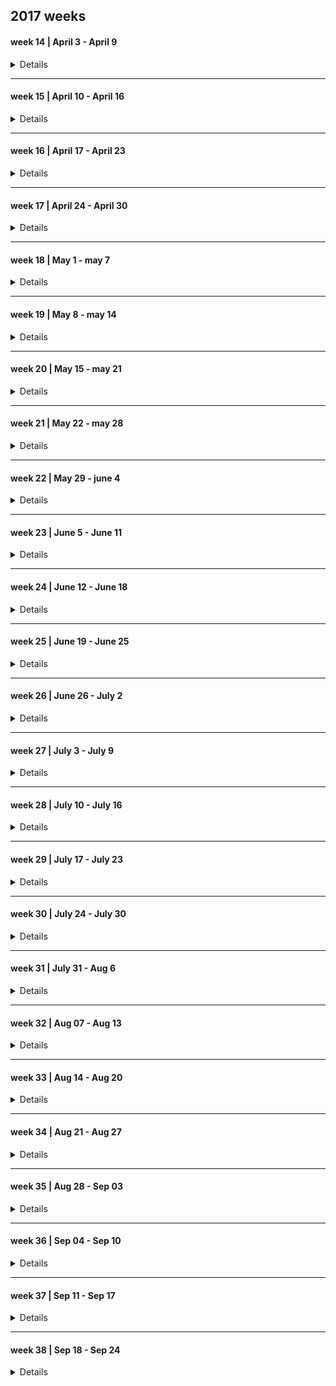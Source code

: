 ## 2017 weeks

#### week 14 | April 3 - April 9

<details>

##### 2017, April 3 --- Monday

|Time | Glucose | Units | Comment|
|-------|------|-------|---------------|
|       |      |       | uneasy sleep  |
| 08:00 | 15.3 | 12 NR |               | 
| 11:00 |      |       |  soup         |
| 13:00 | 23.4 | 14 NR |               |
| 16:24 | 21   | 20 NR |               | 
| 21:00 |      |       | Salade, Rode Biet |
| 22:00 | 18   | 50 TJ |                   |

##### 2017, April 4 --- Tuesday

|Time | Glucose | Units | Comment|
|-------|-------|-------|---------------------|
|       |       |       | good sleep          |
| 08:15 | 9.7   | 10 NR |                     |
| 13:00 | 19.2  | 12 NR |                     |
| 1600  |       |       | bag of crisps/snack |
| 19:47 | 16.2  | 20 NR |                     |
| 22:00 |       | 50 TJ |                     |

##### 2017, April 5 --- Wednesday

|Time | Glucose | Units | Comment|
|-------|------|-------|---------|
| 08:15 | 11.5 | 12 NR |         |
| 13:00 | 18.2 | 14 NR |         |
| 16:00 |      |       | orange big  |
| 18:00 | 22.1 | 20 NR |             |
| 22:00 |      | 50 TJ | snack .. i don't know what |

##### 2017, April 6 --- Thursday

|Time | Glucose | Units | Comment|
|-----|--------|--------|-------------------------------------|
| 08:15 | 15.3 |  12 NR |                                     |
| 10:00 |      |        |  half big orange                    |
| 13:00 | 21   |  14 NR |                                     |
| 15:00 |      |        | granaat appel drink + casave crisps |
| 18:00 | 27.1 |  20 NR |                                     |
| 19:00 |      |        | juice                               |
| 22:00 | 22   |  50 TJ |                                     |

##### 2017, April 7 --- Friday

|Time | Glucose | Units | Comment|
|-----|---------|-------|--------|
| 8:30  | 11.5  | 12 NR |        | 
| 12:00 | 17.5  |  4 NR |        |
| 13:00 | ?     | 12 NR |        |
| 16:00 | 23.7  |  6 NR |               |
| 16:40 | 20 eh |       | early dinner  |
| 22:00 |       | 50 TJ |               | 

##### 2017, April 8 --- Saterday

|Time | Glucose | Units | Comment|
|-----|---------|-------|--------|
| 05:00 |       |       | 's nacht chocolade. (honger) |
| 08:00 | 17.0  | 14 NR |        | 
| 13:00 | 21.0  | 14 NR |        | 
| 15:30 | 21.0  |  6 NR |        |
| 18:00 | 21.0  | 22 NR |        |
| 22:00 |       | 54 TJ |        |

##### 2017, April 9 --- Sunday

|Time | Glucose | Units | Comment|
|-----|---------|-------|--------|
| 08:30 |  12.9 | 14 NR |        |
| 13:00 |  24.0 | 14 NR |        |
| 17:20 |  22.0 | 22 NR |        |
| 22:00 |  20.4 | 50 TJ |        |

</details>




---------------

#### week 15 | April 10 - April 16

<details>

##### 2017, April 10 --- Monday

|Time | Glucose | Units | Comment|
|-----|---------|-------|--------|
| 07:00 |       |       | not feeling ok |
| 08:00 | 12.7  | 14 NR |                |
| 10:00 |       |  6 NR |                |
| 13:00 | 19.7  | 14 NR | feeling OK     |
| 18:00 | 19.3  | 22 NR | feeling OK     |
| 20:00 |       |       | wit bolletje and sap |
| 22:00 |       |  6 NR |                |
| 22:00 |       | 50 TJ |                |


##### 2017, April 11 --- Tuesday

|Time | Glucose | Units | Comment|
|-----|---------|-------|--------|
| 06:00 |         |       | poor sleep  |
| 08:15 | 17.7    | 14 NR |             |
| 12:15 | 22.2    |  6 NR |           |
| 12:45 |         |       | lunch  |
| 13:15 |         | 14 NR |        |
| 15:00 |         |       | sandwhich |
| 17:15 | 27      | 22 NR |        |
| 19:50 | 20.1    |  6 NR |        |
| 22:10 | 16.4    | 50 TJ |        |

##### 2017, April 12 --- Wednesday

|Time | Glucose | Units | Comment|
|-----|---------|-------|--------|
| 08:15 | 9.3  | 14 NR |     |
| 12:20 | 21.7 |  6 NR |     |
| 13:00 |      | 14 NR |     |
| 13:00 |      |       | lunch      |
| 15:45 | 24.2 |  6 NR |            |
| 16:40 |      |       | cup a soup |
| 18:00 | 24   | 22 NR |            |
| 22:00 | 15.1 |  4 NR |            |
| 22:00 |      | 50 TJ |            |

##### 2017, April 13 --- Thursday

|Time | Glucose | Units | Comment|
|-----|---------|-------|--------|
| 08:15 |  14.1 | 16 NR |        |
| 11:45 | 23.9  |  6 NR |        |
| 12:45 | 24.6  | 16 NR |        |
| 14:20 |      |        | orange + 1/5 banana |
| 18:00 | 22.0 |  22 NR |        |
| 19:20 | 22.0 |        |        |
| 22:00 |      |  55 TJ |  per dienstdoende mdl arts |


##### 2017, April 14  --- Friday

|Time | Glucose | Units | Comment|
|-----|---------|-------|--------|
| 06:00 |       |       | poor sleep  |
| 08:15 | 10.0  | 14 NR |             |
| 11:30 | 24.4  |  6 NR |             |
| 18:00 | 22    | 22 NR |             |
| 22:00 | 23    |  6 NR |             |
| 22:00 |       | 55 TJ |             |

##### 2017, April 15 --- Saterday

|Time | Glucose | Units | Comment|
|-----|---------|-------|--------|
| 07:50 | 14.9  | 16 NR |        |
| 12:45 | 19.9  | 18 NR |        |
| 18:00 | 22.2  | 24 NR |        |
| 22:00 |       | 55 TJ |        |

##### 2017, April 16 --- Sunday

|Time | Glucose | Units | Comment|
|-----|---------|-------|--------|
|       |       |          |  slecht geslapen door hoest |
|       |       |          |  taai slijm                 |
| 07:20 |       |          |  hoest drank                |
| 08:20 | 12.6  |  16 NR   |                             |
| 13:00 | 15.1  |  16 NR   |                             |
| 18:35 | 19.2  |  24 NR   |                             |
| 22:00 | 27.3  |  7  NR   | net na sinas appelsap       |
| 22:00 |       |  55 TJ   |                             |

</details>

---------------

#### week 16 | April 17 - April 23

<details>

##### 2017, April 17 --- Monday

|Time | Glucose | Units | Comment|
|-----|---------|-------|--------|
| 03:20 |       |          |  hoest drank   |
| 08:20 | 13.3  |  14 NR   |                |
| 13:20 | 20.2  |  14 NR   |        |
| 17:30 | 25    |   8 NR   | misselijk na opstaan  |
| 18:30 |       |  22 NR   | niet misselijk meer   |
| 22:00 |       |  55 TJ   | voelt redelijk        | 

##### 2017, April 18 --- Tuesday

|Time | Glucose | Units | Comment|
|-----|---------|-------|--------|
| 07:45 | 12.9  | 16 NR |        |
| 12:30 | 23.2  |  4 NR | lunch  |
| 13:30 | 23.2  | 15 NR |        |
| 17:50 | 17    | 24 NR | diner  |
| 22:00 | 19    | 3 NR  |        |
| 22:00 |       | 56 TJ |        |

##### 2017, April 19 --- Wednesday

|Time | Glucose | Units | Comment|
|-------|------|--------|--------|
| 08:00 | 13.3 | 16 NR  |        |
| 12:15 | 19.0 |  4 NR 
| 13:20 |      | 14 NR 
| 18:00 |      | 22 NR  | diner |
| 21:00 |      |        | snack |
| 22:00 |      | 56 TJ  |       |
| 00:30 | 21   |  6 NR  |       |

##### 2017, April 20 --- Thursday

|Time | Glucose | Units | Comment|
|-------|------|--------|--------|
| 07:45 | 11.2  | 16 NR | hungry |
| 12:30 | 19.2  | 18 NR |        |
| 18:00 | 19.4  | 26 NR |        |
| 21:30 | 15.0  | 55 TJ |        |

##### 2017, April 21 --- Friday

|Time | Glucose | Units | Comment|
|-------|------|--------|------------------|
| 03:00 |      |        | hoest drank      |
| 08:15 | 14.9 | 16 NR  |                  |
| 13:00 | 27.  | 18 NR  | net na traplopen |
| 16:00 |      |        | mandarijn        |
| 16:25 | 26   |  8 NR  |                  |
| 19:00 | 19.0 | 26 NR  |                  |
| 22:00 |      | 55 TJ  |                  |

##### 2017, April 22 --- Saterday

|Time | Glucose | Units | Comment|
|-------|------|--------|------------------|
| 07:00 |      |        | good sleep       | 
| 08:00 | 8.5  | 14 NR  |                  |
| 12:45 | 26   | 19 NR  |                  |
| 16:30 | 24   |  8 NR  |                  |
| 18:00 |      | 22 NR  | dinner           |
| 22:00 | 16   |  3 NR  |                  |
| 22:00 |      | 55 TJ  |                  |

##### 2017, April 23 --- Sunday

|Time | Glucose | Units | Comment|
|-------|------|--------|------------------|
| 08:05 | 10.5 | 15 NR  |                  |
| 13:20 | 23   | 20 NR  | niet nuchter     |
| 18:20 | 21   | 26 NR  |                  |
| 22:00 | 20   |  4 NR  |                  |
| 22:00 |      | 55 TJ  |                  |

</details>

---------------

#### week 17 | April 24 - April 30

<details>

##### 2017, April 24 --- Monday

|Time | Glucose | Units | Comment|
|-------|------|--------|------------------|
| 08:00 | 8.5  |  14 NR |            |
| 12:45 | 19.0 |  18 NR |            |  
| 18:00 | 16.4 |  25 NR | diner      |
| 21:00 |      |        | snack      |
| 22:00 | 15.9 |  56 TJ | niet bij gespoten  |

##### 2017, April 25 --- Tuesday

|Time | Glucose | Units | Comment|
|-------|------|--------|------------------|
| 08:30 | 12.3 |  16 NR | wakker sinds 06:30 |
| 12:45 | 17   |  18 NR |                    |
| 17:45 | 16.2 |  26 NR | diner              |
| 19:45 | 16.4 |        |                    |
| 22:00 |      |  58 TJ | niet bij gespoten  |

##### 2017, April 26 --- Wednesday

|Time | Glucose | Units | Comment|
|-------|------|--------|------------------|
| 08:10 | 10.7 |  16 NR |   |
| 13:00 | 16.1 |  18 NR |   |
| 19:10 | 19   |  27 NR | laat diner        |
| 23:00 | --   |  58 TJ | niet bij gespoten |

##### 2017, April 27 --- Thursday

|Time | Glucose | Units | Comment|
|-------|------|--------|------------------|
| 08:20 | 10.9 | 16 NR  | gebroken nachtrust |
| 13:00 | 19.  | 19 NR  |                    |
| 17:15 | 20.  | 14 NR  | na sinasappel      |
| 21:00 |      | 10 NR  | laat diner         |
| 22:00 |      | 58 TJ  | niet bij gespoten  |

##### 2017, April 28 --- Friday

|Time | Glucose | Units | Comment|
|-------|------|--------|-------------------|
| 08:00 | 13.1 | 16 NR  |                   | 
| 13:00 |      | 20 NR  |                   |
| 18:10 | 17.2 | 29 NR  |                   |
| 22:00 | 19.2 | 62 TJ  | niet bij gespoten |
 
##### 2017, April 29 --- Saterday

|Time | Glucose | Units | Comment|
|-------|------|--------|-------------------|
| 08:00 | 10.9 | 18 NR  |                   |
| 13:00 | 19.0 | 20 NR  |                   |
| 18:00 | 20.2 | 29 NR  |                   |
| 22:20 |      | 62 TJ  | niet bij gespoten |

##### 2017, April 30 --- Sunday

|Time | Glucose | Units | Comment|
|-------|------|--------|------------------|
| 08:15 | 13.3 | 20 NR  |  + 2 NR          |
| 12:11 | 17.3 | 20 NR  |                  |
| 19.00 | 29.0 | 29 NR  | net na sap.      |
| 22:20 |      | 62 TJ  |                  |
| 22:20 |      |  4 NR  | wel bijgespoten  |

</details>

---------------

#### week 18 | May 1 - may 7

<details>

##### 2017, May 1 --- Monday

|Time | Glucose | Units | Comment|
|-------|------|--------|------------------|
| 08:15 | 8.8  | 18 NR  |                  |
| 13:30 |      | 20 NR  |                  |
| 18:00 |      | 29 NR  |                  |
| 22:20 | 22   | 62 TJ  | 6 NR bij         | 

##### 2017, May 2 --- Tuesday

|Time | Glucose | Units | Comment|
|-------|------|--------|------------------|
|       |      |        | neuropathic pain |
| 08:15 | 11.3 | 18 NR  |                  |
|       |      |        | rubbed nose, caused nose bleed |
| 12:40 | 21.2 | 20 NR  |                  |
| 18:20 |      | 29 NR  |                  |
| 22:30 | 21   | 62 TJ  | 6 NR bij         |

##### 2017, May 3 --- Wednesday

|Time | Glucose | Units | Comment|
|-------|------|--------|------------------|
| 8:20  | 11.5 | 20 NR  |                  |
| 10:20 |      |        | various eating, but feeling good | 
| 13:00 | 27   | 22 NR  |                  |
| 18:00 |      | 29 NR  |                  |
| 22:30 | 25   | 62 TJ  | 7 NR bij         |

##### 2017, May 4 --- Thursday

|Time | Glucose | Units | Comment|
|-------|------|--------|------------------|
| 08:10 | 10.3 | 18 NR  |                  |
| 12:20 |      | 22 NR  |                  |
| 18:00 | 20.1 | 29 NR  |                  |
| 22:20 | 25.8 | 62 TJ  | 8 NR  bij        |   

##### 2017, May 5 --- Friday

|Time | Glucose | Units | Comment|
|-------|------|--------|------------------|
| 08:10 | 13.3 | 20 NR  |                  |
| 13:10 | 18.3 | 20 NR  |                  |
|       |      |        | koek             |
| 18:10 |      | 31 NR  |                  |
| 22:20 |      | 62 TJ  | 6 NR bij         |

##### 2017, May 6 --- Saterday

|Time | Glucose | Units | Comment|
|-------|------|--------|------------------|
| 08:05 | 13.2 | 20 NR  |                  |
| 13:10 | 20.9 | 20 NR  |          |
| 18:10 |      | 29 NR  |          |
| 22:10 | 24.3 | 62 TJ  | 8 NR bij | 

##### 2017, May 7 --- Sunday

|Time | Glucose | Units | Comment|
|-------|------|--------|------------------|
| 08:00 | 14.3 |  22 NR | slecht geslapen  |
| 13:00 | 18.9 |  20 NR |                  |
| 17:30 | 20.4 |  29 NR |                  |
| 22:20 | 21.4 |  62 TJ | 6 NR bij         | 

</details>

---------------

#### week 19 | May 8 - may 14

<details>

##### 2017, May 8 --- Monday

|Time | Glucose | Units | Comment|
|-------|------|--------|------------------|
| 08:10 | 13.5 |  21 NR |                  |
| 13:40 | 22.1 |  22 NR |                  |
| 18:20 | 28   |  31 NR | net iets gegeten |
| 22:30 | 25.3 |   8 NR | late snack voor meting | 
|       |      |  62 TJ |                        |

##### 2017, May 9 --- Tuesday

|Time | Glucose | Units | Comment|
|-------|------|--------|------------------|
| 08:20 | 16.9 | 22 NR  | all een tijdje wakker |
| 13:00 | 22.2 | 24 NR  |                       |
| 18:00 |      | 29 NR  | niet geslapen sinds 13:00 |
| 23:30 | 21   |  6 NR  | 62 TJ                     |

##### 2017, May 10 --- Wednesday

|Time | Glucose | Units | Comment|
|-------|------|--------|------------------|
| 08:30 | 15.4 | 22 NR  | rechter b.been   |
| 13:50 | 26.2 | 24 NR  | buik (zuid)      |
| 18:10 | 25.5 | 31 NR  |                  |
| 22:10 | 19.7 |  4 NR  | 62 TJ            |

##### 2017, May 11 --- Thursday

|Time | Glucose | Units | Comment|
|-------|------|--------|------------------|
| 08:10 | 11.8 | 20 NR  |                  |
| 13:00 | 21   | 24 NR  |                  |
| 18:00 | 24   | 32 NR  |                  |
| 22:00 | 21   |  6 NR  | 62 TJ            |

##### 2017, May 12 --- Friday

|Time | Glucose | Units | Comment|
|-------|------|--------|------------------|
| 08:20 | 13.1 | 22 NR  |                  |
| 11.10 | 21.3 | 20 NR  |                  |
| 14:00 |      |        |  late lunch      |
| 18:15 | 24.5 | 32 NR  |  niet nuchter    |
| 22:20 | 22.6 |  8 NR  |  62 TJ           |

##### 2017, May 13 --- Saterday

|Time | Glucose | Units | Comment|
|-------|------|--------|-------------------------------|
| 08:10 | 15.1 | 24 NR  |                               |
| 13:00 | 21.2 | 25 NR  |                               |
| 15:00 |      |        | nieuws overlijden familie lid | 
| 18:00 | 29.2 | 32 NR  | na juice                      |
| 22:30 | 24.2 | 10 NR  | 62 TJ                         |

##### 2017, May 14 --- Sunday

|Time | Glucose | Units | Comment|
|-------|------|--------|-------------------------------|
|       |      |        | verjaardag, 60!               |
| 08:10 | 15.2 | 24 NR  |                               |
| 12:00 | 23.5 | 25 NR  |                               |  
| 13:00 |      |        | feest                         |
| 18:00 | 33   | 32 NR  |                               |  
| 22:20 | 22   |  8 NR  | 62 TJ                         |

</details>

---------------

#### week 20 | May 15 - may 21

<details>

##### 2017, May 15 --- Monday

|Time | Glucose | Units | Comment|
|-------|------|--------|---------------------------------|
| 08:10 | 11.7 | 20 NR  |                                 |
| 12:15 | 20.8 | 22 NR  | naar  AMC voor HB en kruisbloed |
| 18:00 | 25   | 32 NR  | terug AMC                       |
| 22:00 | 23   | 10 NR  | 62 TJ                           | 

##### 2017, May 16 --- Tuesday

|Time | Glucose | Units | Comment|
|-------|------|--------|-------------------------------|
| 08:10 | 11.9 | 22 NR  |                               |
| 12:00 | 21   | 24 NR  | naar AMC voor transfusie      |
| 18:00 | 17   | 34 NR  | in AMC  , 2 zakken bloed      |
| 23:00 | 23   | 10 NR  | 62 TJ                         | 

##### 2017, May 17 --- Wednesday

|Time | Glucose | Units | Comment|
|-------|------|--------|-------------------------------|
|       |      |        | AMC gastroscopy |
| 18:00 | 25   | 34 NR  |          |
| 22:00 | 25   | 10 NR  | 62 TJ    | 

##### 2017, May 18 --- Thursday

|Time | Glucose | Units | Comment|
|-------|------|--------|-------------------------------|
| 08:15 | 10.1 | 22 NR  |                    |
| 13.07 | 19.9 | 24 NR  |                    |
| 18:50 | 25.5 | 34 NR  | slaperig na roesje |
| 22:10 |      | 10 NR  | 62 TJ              |

##### 2017, May 19 --- Friday

|Time | Glucose | Units | Comment|
|-------|------|--------|-------------------------------|
| 08:20 | 12.2 | 22 NR  |                               |
| 13:00 | 18.8 | 24 NR  |                     |
| 18:20 | 25.5 | 34 NR  | uur eerder aarbeien |
| 22:10 | 20   |  5 NR  | 62 TJ               |

##### 2017, May 20 --- Saterday

|Time | Glucose | Units | Comment|
|-------|------|--------|-------------------------------|
| 08:00 | 14.2 | 22 NR  |                   |
| 13:00 | 27.5 | 25 NR  | voelt niet lekker |
| 15:20 | 29.5 | 12 NR  |                   |
| 18:00 | 18   | 25 NR  |                   |
| 22:00 | 25.9 | 14 NR  | 62 TJ             |

##### 2017, May 21 --- Sunday

|Time | Glucose | Units | Comment|
|-------|------|--------|-------------------------------|
| 08:10 | 10.2 | 24 NR  |                               |
| 12:55 | 17.4 | 26 NR  |       |
| 18:00 | 16.7 | 34 NR  |       |
| 22:00 | 10.3 | 62 TJ  |       |

</details>

---------------

#### week 21 | May 22 - may 28

<details>

##### 2017, May 22 --- Monday

|Time | Glucose | Units | Comment|
|-------|------|--------|---------------------------------|
| 08:00 | 10.2 | 24 NR  |                           |
| 13:00 | 13.2 | 24 NR  |                           |
| 18:00 |      | 34 NR  |                           |
| 22:00 | 12.4 | 62 NR  | did snack after injection |   

##### 2017, May 23 --- Tuesday

|Time | Glucose | Units | Comment|
|-------|------|--------|---------------------------------|
| 08:10 | 14.0 | 24 NR  |  |
| 13:10 | 18.1 | 26 NR  |  |
| 18:00 | 20.1 | 34 NR  |        |
| 22:00 | 20.1 | 62 TJ  | 14 NR  |

##### 2017, May 24 --- Wednesday

|Time | Glucose | Units | Comment|
|-------|------|--------|---------------------------------|
| 08:10 | 11.  | 24 NR  |    |
| 12:45 | 15.3 | 25 NR  |    | 
| 18:00 | 12.2 | 34 NR  |    |
| 22:20 | 15.2 | 62 TJ  | 4 NR   |

##### 2017, May 25 --- Thursday

|Time | Glucose | Units | Comment|
|-------|------|--------|---------------------------------|
| 07:45 | 10.8 | 24 NR  |                                 |
| 13:00 |      | 24 NR  | just after chocolate            | 
| 18:00 | 15.3 | 34 NR  |       |
| 22:20 | 19.1 | 62 NR  | 4 TJ  |

##### 2017, May 26 --- Friday

|Time | Glucose | Units | Comment|
|-------|------|--------|---------------------------------|
| 08:20 | 11.4 |  24 NR | eerste dag v hitte  |
| 13:00 |      |  24 NR |  |
| 18:50 | 18.1 |  34 NR |  |
| 22:00 | 22   |  62 TJ | 8 NR  |

##### 2017, May 27 --- Saterday

|Time | Glucose | Units | Comment|
|-------|------|--------|---------------------------------|
| 07:30 | 11.0 | 22 NR  |                   | 
| 13:00 | 17.1 | 24 NR  |                   |
|       |      | 34 NR  |                   |
| 23:00 | 23.2 | 62 TJ  | 14 NR             |

##### 2017, May 28 --- Sunday

|Time | Glucose | Units | Comment|
|-------|------|--------|---------------------------------|
| 08:10 | 10.5 | 24 NR  |                |
| 13:00 | 17.6 | 24 NR  |                | 
| 18:00 |      | 34 NR  |                |
| 22:00 | 12.2 | 62 TJ  | 4 NR           |

</details>

---------------

#### week 22 | May 29 - june 4

<details>

##### 2017, May 29 --- Monday

|Time | Glucose | Units | Comment|
|-------|------|--------|---------------------------------|
| 08:00 | 12.6 | 24 NR  |  |
| 12:21 | 17.6 | 24 NR  |  |
| 18:00 |      | 34 NR  | injection noticed tingle in mouth/lip  |
| 22:00 | 23.0 | 62 TJ  | 14 NR                                  |

##### 2017, May 30 --- Tuesday

|Time | Glucose | Units | Comment|
|-------|------|--------|---------------------------------|
| 08:10 | 10.5 |  24 NR |        |
| 13:00 |      |  28 NR |        |
| 18:00 |      |  38 NR |        |
| 22:00 | 20.0 |  62 TJ | 10 NR   net gegeten|

##### 2017, May 31 --- Wednesday

|Time | Glucose | Units | Comment|
|-------|------|--------|---------------------------------|
| 08:10 | 11.0 |  24 NR |   |
| 13:00 | 15.4 |  28 NR |   |
| 18:00 |  --  |  38 NR |   |
| 22:10 | 19.2 |  62 TJ | 10 NR - net gegeten  |

##### 2017, June 1 --- Thursday

|Time | Glucose | Units | Comment|
|-------|------|--------|---------------------------------|
| 08:15 | 11.4 |  24 NR |              |
| 10:00 |      |        | soep en brood met chocolade pasta |
| 13:15 | 23.2 |  28 NR | large lunch  |
| 18:00 | 24.9 |  38 NR | light dinner |
| 22:00 | 17.1 |  62 TJ | 8 NR         |

##### 2017, June 2 --- Friday

|Time | Glucose | Units | Comment|
|-------|------|--------|---------------------------------|
| 08:10 | 10.8 | 24 NR  |         |
| 13:20 | 15.3 | 28 NR  |         |
| 18:45 | 16.8 | 38 NR  |         |
| 22:20 | 15.4 | 62 TJ  | 6 NR    |

##### 2017, June 3 --- Saterday

|Time | Glucose | Units | Comment|
|-------|------|--------|---------------------------------|
| 07:45 | 11.7 |  24 NR |   |
| 14:00 |      |  28 NR |   |
| 17:00 | 23   |  38 NR |   | 
| 22:10 | 22.2 |  62 TJ | 14 NR  |

##### 2017, June 4 --- Sunday

|Time | Glucose | Units | Comment|
|-------|------|--------|---------------------------------|
| 08:20 | 8.8  |  24 NR |   |
| 13:10 | 17.5 |  28 NR |   |
| 18:00 |      |  38 NR |   |
| 22:10 | 20.3 |  62 TJ | 12 NR  | 

</details>

---------------

#### week 23 | June 5 - June 11

<details>

##### 2017, June 5 --- Monday

|Time | Glucose | Units | Comment|
|-------|------|--------|---------------------------------|
| 08:35 | 9.4  | 24 NR  |  good sleep   |
| 11:57 | 14.5 | 28 NR  |               |
| 18:05 | 15.2 | 38 NR  |               |
| 23:00 |      | 62 TJ  | 10 NR , late night sandwhiches |

##### 2017, June 6 --- Tuesday

|Time | Glucose | Units | Comment|
|-------|------|--------|---------------------------------|
| 08:30 | 15.5 |  24 NR |           |
| 12:45 | 19.5 |  30 NR |           |
| 18:00 |      |  38 NR | net ijs   |
| 22:00 | 17.1 |  62 TJ | 14 NR     |

##### 2017, June 7 --- Wednesday

|Time | Glucose | Units | Comment|
|-------|------|--------|---------------------------------|
| 08:00 | 11.7 |  26 NR |         |
| 13:00 |      |  28 NR | AMC     |
| 18:00 |      |  38 NR | AMC     |
| 22:00 | 18.1 |  62 TJ | 15 NR   |

##### 2017, June 8 --- Thursday

|Time | Glucose | Units | Comment|
|-------|------|--------|---------------------------------|
| 08:10 | 11.3 |  26 NR |               |
| 12:30 | 18.9 |  28 NR |               |
| 17:00 |      |        | snack, banaan |
| 19:00 | 28.1 |  38 NR |               |
| 22:20 | 24.9 |  62 TJ | 15 NR         |

##### 2017, June 9 --- Friday

|Time | Glucose | Units | Comment|
|-------|------|--------|---------------------------------|
| 08:10 | 11.2 |  26 NR |                   |
| 13:20 | 22.9 |  28 NR | net na boterham   |
| 17:00 |      |  38 NR | AMC, Ijzer infuus |
| 22:20 |      |  62 TJ | 15 NR             | 

##### 2017, June 10 --- Saterday

|Time | Glucose | Units | Comment|
|-------|------|--------|---------------------------------|
| 08:10 | 10.7 |  26 NR |        |
| 12:30 | 20.1 |  28 NR |        |
| 18:00 | 16.6 |  38 NR |        |
| 22:00 |      |  62 TJ | 15 NR  |

##### 2017, June 11 --- Sunday

|Time | Glucose | Units | Comment|
|-------|------|--------|---------------------------------|
| 07:30 | 10.3 |  26 NR |        |
| 13:00 | 15.0 |  28 NR |        |
| 18:10 | 14.8 |  38 NR |        |
| 22:10 | 12.4 |  62 TJ | 4 NR   |

</details>

---------------

#### week 24 | June 12 - June 18

<details>

##### 2017, June 12 --- Monday

|Time | Glucose | Units | Comment|
|-------|------|--------|---------------------------------|
| 07:30 |  9.9 | 26 NR  |   |
| 12:00 |      | 28 NR  | ready for dentist |
| 19:00 | 15.7 | 38 NR  | diner |
| 22:10 | 17.8 | 62 TJ  | 15 NR  |

##### 2017, June 13 --- Tuesday

|Time | Glucose | Units | Comment|
|-------|------|--------|---------------------------------|
| 08:20 |  9.5 | 26 NR  |  |
| 13:00 | 12.9 | 28 NR  |  |
| 18:00 | 12.7 | 38 NR  |  |
| 22:00 |  9.9 | 62 TJ  | 10 NR  + half orange + 2 sandwich |

##### 2017, June 14 --- Wednesday

|Time | Glucose | Units | Comment|
|-------|------|--------|---------------------------------|
| 08:00 | 10.4 | 26 NR  |   |
| 12:30 | 16.9 | 28 NR  |   |
| 18:25 | 13.1 | 38 NR  |   |
| 22:40 | 14.1 | 62 TJ  | 16 NR + crackers + half orange  |

##### 2017, June 15 --- Thursday

|Time | Glucose | Units | Comment|
|-------|------|--------|---------------------------------|
| 08:10 | 11.2 | 26 NR  |           |
| 08:30 |      |        | bloedneus |
| 12:30 | 11.2 | 28 NR  |           |
| 18:00 | 13.4 | 38 NR  |       |
| 23:00 | 14.9 | 62 TJ  | 14 NR |

##### 2017, June 16 --- Friday

|Time | Glucose | Units | Comment|
|-------|------|--------|---------------------------------|
| 08:00 |  7.9 | 26 NR  |   |
| 13:00 | 14.7 | 28 NR  |   |
| 20:00 | 17.9 | 38 NR  | na softijs  |
| 23:00 | 15.3 | 62 TJ  | 15 NR |

##### 2017, June 17 --- Saterday

|Time | Glucose | Units | Comment|
|-------|------|--------|---------------------------------|
| 08:00 | 9.2  | 26 NR  | cough med na meet resultaat     |
| 13:00 | 17.9 | 28 NR  | net na ijsje |
| 18:00 |      | 38 NR  |              |
| 22:00 | 14.9 | 62 TJ  | 15 NR        |

##### 2017, June 18 --- Sunday

|Time | Glucose | Units | Comment|
|-------|------|--------|---------------------------------|
| 08:00 | 10.4 | 26 NR  |   |
| 11:20 |      | 28 NR  |   |
| 17:45 | 19.7 | 38 NR  |   |
| 22:40 | 12.7 | 60 TJ  | 14 NR |

</details>

---------------

#### week 25 | June 19 - June 25

<details>

##### 2017, June 19 --- Mon

|Time | Glucose | Units | Comment|
|-------|------|--------|---------------------------------|
| 08:00 |  8.2 |  26 NR |       |
| 12:37 | 13.7 |  28 NR |       | 
| 18.25 | 11.3 |  38 NR |       |
| 22:20 | 10.7 |  60 TJ | 10 NR | 

##### 2017, June 20 --- Tue

|Time | Glucose | Units | Comment|
|-------|------|--------|---------------------------------|
| 08:00 |  8.8 |  26 NR |         | 
| 12:30 | 19.7 |  28 NR | pack belvita rond 10:00 |
| 17:10 | 10.4 |  38 NR |         |
| 22:00 |  8.8 |  60 TJ | 8 NR    |

##### 2017, June 21 --- Wed

|Time | Glucose | Units | Comment|
|-------|------|--------|---------------------------------|
| 07:30 |  8.3 |  26 NR |        |
| 12:30 | 12.3 |  28 NR |        | 
| 18.30 | 20   |  38 NR | after cheese cracker |
| 22:00 | 12.  |  60 TJ | 12 NR  |

##### 2017, June 22 --- Thu

|Time | Glucose | Units | Comment|
|-------|------|--------|---------------------------------|
| 08:00 |  7.9 |  28 NR |        |
| 12:30 | 12.4 |  32 NR |        |
| 18.30 | 10.3 |  40 NR |        |
| 22:00 |      |  60 TJ | 10 NR  |

##### 2017, June 23 --- Fri

|Time | Glucose | Units | Comment|
|-------|------|--------|---------------------------------|
| 08:00 |  8.9 |  28 NR |         |
| 12:30 | 13.9 |  32 NR |         |
| 18.00 |      |  40 NR |         |
| 22:00 |      |  60 TJ | 10 NR   |

##### 2017, June 24 --- Sat

|Time | Glucose | Units | Comment|
|-------|------|--------|---------------------------------|
| 08:00 |  8.7 |  28 NR | belvita |
| 12:30 | 17.2 |  32 NR |         | 
| 18.00 |      |  42 NR |         |
| 22:00 | 10.4 |  60 TJ | 4 NR    |

##### 2017, June 25 --- Sun

|Time | Glucose | Units | Comment|
|-------|------|--------|---------------------------------|
| 08:00 |  8.3 |  28 NR |         |
| 12:30 | 12.6 |  32 NR |         |
| 18.00 | 13.9 |  42 NR |         |
| 22:00 | 16.9 |  60 TJ | 16 NR   | 

</details>

---------------

#### week 26 | June 26 - July 2

<details>

##### 2017, June 26 --- Mon

|Time | Glucose | Units | Comment|
|-------|------|--------|---------------------------------|
| 08:00 |  8.2 |  28 NR |                                 |
| 13:00 | 12.9 |  32 NR |                                 |
| 18:00 |      |  42 NR |                                 | 
| 22:00 | 13.5 |  60 TJ |   10 NR                         |

##### 2017, June 27 --- Tue

|Time | Glucose | Units | Comment|
|-------|------|--------|---------------------------------|
| 08:00 | 10.0 |  28 NR |                                 |
| 12:00 | 12.9 |  38 NR |                                 | 
| 18:00 | 18.9 |  42 NR |                                 | 
| 22:00 | 21   |  60 TJ |  18 NR                          |

##### 2017, June 28 --- Wed

|Time | Glucose | Units | Comment|
|-------|------|--------|---------------------------------|
| 08:00 |  7.0 |  28 NR |                                 |
| 13:00 | 15.3 |  32 NR |                                 |
| 20:00 | 13.8 |  42 NR |                                 | 
| 23:00 | 15.8 |  60 TJ | 16 NR                           |

##### 2017, June 29 --- Thu

|Time | Glucose | Units | Comment|
|-------|------|--------|---------------------------------|
| 08:10 | 10.5 |  28 NR |  had juice earlier              |
| 13:00 | 13.8 |  32 NR |                                 |
| 18:00 |      |  42 NR |                                 |
| 23:00 | 16.6 |  62 TJ |  16 NR                          |

##### 2017, June 30 --- Fri
 
|Time | Glucose | Units | Comment| 
|-------|------|--------|---------------------------------|
| 08:10 |  9.0 |  26 NR |                                 |
| 12:00 | 12.5 |  32 NR |                                 |
| 18:00 |      |  42 NR |                                 |
| 22:15 | 21   |  60 TJ | 18 NR                           |

##### 2017, July 1 --- Sat

|Time | Glucose | Units | Comment|
|-------|------|--------|---------------------------------|
| 08:00 | ?    |      ? | forgot injection                |
| 11:00 |  19  |  28 NR |                                 |
| 14:00 |  15  |  32 NR |                                 |
| 19:00 | 14.9 |  42 NR |                                 |
| 23:00 | 14.9 |  60 TJ |  14 NR                          |

##### 2017, July 2 --- Sun

|Time | Glucose | Units | Comment|
|-------|------|--------|---------------------------------|
| 08:00 |  9.2 |  28 NR |                                 |
| 11:00 | 13.5 |  32 NR |                                 |
| 17:45 | 14.7 |  42 NR |                                 |
| 22:00 | 17.3 |  60 TJ | 18 NR                           |

</details>

---------------

#### week 27 | July 3 - July 9

<details>

##### 2017, July 3 --- Mon

|Time | Glucose | Units | Comment|
|-------|------|--------|---------------------------------|
| 08:00 |  9.4 |  28 NR |            |
| 12:30 | 16.6 |  32 NR |            |
| 17:30 | 13.9 |  42 NR |            |
| 22:00 | 10.0 |  62 TJ |     4 NR   |

##### 2017, July 4 --- Tue

|Time | Glucose | Units | Comment|
|-------|------|--------|---------------------------------|
| 08:15 |  9.6 |  28 NR |                     | 
| 12:15 | 14.0 |  32 NR |                     |
| 18:00 | 12.8 |  42 NR |                     | 
| 23:00 |  9.9 |  60 TJ |   geen nacht snack  |

##### 2017, July 5 --- Wed

|Time | Glucose | Units | Comment|
|-------|------|--------|---------------------------------|
| 08:00 | 11.7 |  28 NR |  al lang wakker                 | 
| 12:40 | 16.7 |  32 NR |  4 NR                           |
| 17:40 | 14.9 |  42 NR |                                 |   
| 22:30 | 11.9 |  60 TJ |  8 NR                           |

##### 2017, July 6 --- Thu

|Time | Glucose | Units | Comment|
|-------|------|--------|---------------------------------|
| 08:10 | 10.7 |  28 NR | vroeg wakker                    | 
| 13:00 | 13.9 |  32 NR |                                 |
| 18:25 | 12.9 |  42 NR |                                 |
| 23:00 |  9.5 |  62 TJ |  6 NR  , nuts and few grapes    |

##### 2017, July 7 --- Fri

|Time | Glucose | Units | Comment|
|-------|------|--------|----------------------------------|
| 08:00 | 11.2 |  28 NR | vroeg wakker                     |
| 13:00 |      |  32 NR | AMC                              |  
| 18:00 |      |  48 NR | ate long before insuline, in AMC |
| 22:00 | 20   |  62 TJ | 20 NR                            |

##### 2017, July 8 --- Sat

|Time | Glucose | Units | Comment|
|-------|------|--------|---------------------------------|
| 07:40 |  8.9 |  28 NR |                       | 
| 10:00 |      |        | small nose bleed      |
| 11:40 | 13.1 |  32 NR |                       |
| 16:00 |      |   8 NR | hungry, food          |
| 18:20 | 15.8 |  42 NR | dinner                |
| 21:00 |      |        | small snack           |
| 23:00 | 12.2 |  62 TJ | 14 NR                 | 

##### 2017, July 9 --- Sun

|Time | Glucose | Units | Comment|
|-------|------|--------|----------------------------------|
| 08:10 | 12.3 |  28 NR |  broken sleep                    |
| 13:00 | 15.1 |  32 NR | 1 pannekoek + strawberry + kwark |
| 17:45 | 16.6 |  42 NR |                                  |
| 22:00 | 15.3 |  62 TJ | 16 NR                            |

</details>



---------------

#### week 28 | July 10 - July 16

<details>

##### 2017, July 10 --- Mon

|Time | Glucose | Units | Comment|
|-------|------|--------|---------------------------------|
| 08:00 | 11.0 | 28 NR  |           |
| 13:00 | 13.4 | 32 NR  |           |
| 18:00 | 15.9 | 42 NR  |           |
| 22:00 | 13.5 | 62 TJ  | 17 NR     |

##### 2017, July 11 --- Tue

|Time | Glucose | Units | Comment|
|-------|------|--------|---------------------------------|
| 08:00 | 7.9  | 28 NR  |          |
| 12:10 | 13.2 | 32 NR  |          |
| 16:42 | 13.8 | 42 NR  |          |
| 22:00 | 13.7 | 62 TJ  | 17 NR  niet nuchter, na sinasappelsap |

##### 2017, July 12 --- Wed

|Time | Glucose | Units | Comment|
|-------|------|--------|---------------------------------|
| 07:15 | 12   | 28 NR  |  vroeg wakker, niet nuchter     |
| 12:00 | 18   | 32 NR  |                                 |
| 17:50 | 20   | 42 NR  |  MDL arts Dr Beuers belt en verhoogt lactulose  |
| 21:30 | 10.1 | 62 TJ  | 16 NR                            |

##### 2017, July 13 --- Thu

|Time | Glucose | Units | Comment|
|-------|------|--------|---------------------------------|
| 08:00 |  9.7 | 28 NR  | vroeg wakker                    |
| 10:00 |      |        | kleine bloedneus                | 
| 12:30 | 14.3 | 32 NR  | heel moe                        | 
| 18:00 | 14.4 | 42 NR  |                                 | 
| 22:00 | 12.5 | 62 TJ  | 18 NR                           |

##### 2017, July 14 --- Fri

|Time | Glucose | Units | Comment|
|-------|------|--------|---------------------------------|
| 07:30 |  9.8 | 28 NR  |         | 
| 12:40 | 17.9 | 32 NR  |         | 
| 18:00 | 11.9 | 42 NR  |         |
| 22:30 | 6.8  | 62 TJ  | 10 NR   |

##### 2017, July 15 --- Sat

|Time | Glucose | Units | Comment|
|-------|------|--------|---------------------------------|
| 08:00 | 10.7 | 28 NR  |                                 |
| 13:00 | 16.7 | 32 NR  | zelf gewinkeld                  |
| 18:15 | 14.0 | 42 NR  |                                 |
| 22:00 | 15.2 | 62 TJ  |  18 NR                          |

##### 2017, July 16 --- Sun

|Time | Glucose | Units | Comment|
|-------|------|--------|---------------------------------|
| 08:10 | 7.9  | 28 NR  |                                 | 
| 10:00 |      |        |      bloedneus                  |
| 13:00 | 11.8 | 32 NR  |                                 |
| 18:00 | ?    | 42 NR  |                                 | 
| 22:00 | ?    | 62 TJ  | 18 NR                           |

</details>

---------------

#### week 29 | July 17 - July 23

<details>

##### 2017, July 17 --- Mon

|Time | Glucose | Units | Comment|
|-------|------|--------|---------------------------------|
|08:00  | 8.2  |  28 NR |     |
|12:00  | 11.8 |  32 NR |     |
|18:30  | 19.5 |  42 NR |     |
|22:00  | 16.1 |  62 TJ |     | 

##### 2017, July 18 --- Tue

|Time | Glucose | Units | Comment|
|-------|------|--------|---------------------------------|
| 08:09 |  9.6 |  30 NR | start verhoogd Novorapid + 2 EH | 
| 13:00 |      |  34 NR |                    |
| 18:00 |      |  44    |                    |
| 23:33 | 10.0 |  62 TJ | only, no novorapid |

##### 2017, July 19 --- Wed

|Time | Glucose | Units | Comment|
|-------|------|--------|---------------------------------|
| 08:30 | 10.0 | 30 NR  |       |
| 11:30 | 12.3 | 34 NR  | AMC   |
| 18:00 |      | 44 NR  | AMC   |
| 22:00 | 11.5 | 62 TJ  | 10 NR |

##### 2017, July 20 --- Thu

|Time | Glucose | Units | Comment|
|-------|------|--------|---------------------------------|
| 08:10 | 10.2 |  30 NR |       |
| 12:30 | 12.2 |  34 NR |       |
| 18:21 | 11.1 |  44 NR |       |
| 22:00 | 11.5 |  62 TJ | 14 NR |

##### 2017, July 21 --- Fri

|Time | Glucose | Units | Comment|
|-------|------|--------|---------------------------------|
| 08:10 | 10.7 | 30 NR |                               |
| 13:20 | 13.9 | 34 NR |                               |
| 18:00 | 10.7 | 44 NR |                               |
| 22:00 |      | 62 TJ | 18 NR | 2 bowls of muesli.... | 

##### 2017, July 22 --- Sat

|Time | Glucose | Units | Comment|
|-------|------|--------|---------------------------------|
| 07:50 | 13.8 | 30 NR  |  + 2 NR                                       |
| 11:20 | 15.0 | 34 NR  |  + 2 NR                                       |
| 18:00 |      | 44 NR  |  + 2 NR  mini magnum ..out of my "control"... |
| 22:00 | 14.7 | 62 TJ  |  18 NR                                        |

##### 2017, July 23 --- Sun

|Time | Glucose | Units | Comment|
|-------|------|--------|---------------------------------|
| 08:20 | 9.2  |  30 NR |                  |
| 12:20 | 12.8 |  34 NR |                  |
| 16:00 |      |        | mini magnum .... |
| 18:00 | 15.4 |  46 NR | warm..           |
| 22:20 | 18.2 |  62 TJ | 18 NR            |

</details>

---------------

#### week 30 | July 24 - July 30

<details>

##### 2017, July 24 --- Mon

|Time | Glucose | Units | Comment|
|-------|------|--------|---------------------------------|
| 08:19 |  8.8 | 30 NR  |                                 |
| 11:56 | 13.2 | 34 NR  |                                 |
| 18:00 |      | 44 NR  |                                 | 
| 21:42 | 16.2 | 62 TJ  | 16 NR                           | 


##### 2017, July 25 --- Tue

|Time | Glucose | Units | Comment|
|-------|------|--------|---------------------------------|
| 08:08 |  8.1 | 30 NR  |                                 | 
| 12:08 | 12.3 | 34 NR  |                                 | 
| 17:15 | 12.3 | 44 NR  |                                 |
| 22:00 |      | 62 TJ  | 16 NR                           |


##### 2017, July 26 --- Wed

|Time | Glucose | Units | Comment|
|-------|------|--------|---------------------------------|
|  8:14 |  8.8 | 30 NR  |                                 |
| 13:00 |      | 34 NR  |                                 |        
| 17:55 | 10.1 | 44     |                                 |
| 22:00 |      | 62 TJ  | 16 NR                           |

##### 2017, July 27 --- Thu

|Time | Glucose | Units | Comment|
|-------|------|--------|---------------------------------|
| 08:12 |  7.8 | 30 NR  |           |
| 13:05 | 10.8 | 34 NR  | diaree    |
| 18:00 |  8.3 | 34 NR  | diaree    |
| 22:00 |  6.6 | 60 TJ  |           |

##### 2017, July 28 --- Fri

|Time | Glucose | Units | Comment|
|-------|------|--------|---------------------------------|
| 08:00 |  9.0 |        | diaree, all night - no appetite,         | 
|       |      |        | no insuline given yet                    |
|       |      |        | + vommit, food undigested from lastnight |
| 13:30 | 13.3 |        | Doctor Home visit, advised ORS           |
| 15:00 |      |  15 NR | temp:37.6                                |
| 19:00 | 12.3 |  44 NR | no real appetite  ORS + Crackers + beleg |
| 22:00 |  6.9 |  60 TJ |                                          | 


##### 2017, July 29 --- Sat

|Time | Glucose | Units | Comment|
|-------|------|--------|---------------------------------|
| 07:30 | 6.3  |  30 NR |  good sleep, hungry  temp:36.6  |
| 13:00 | 7.7  |  28 NR |  ORS + crackers + beleg |
| 18:00 | 8.5  |  35 NR |                     |
| 22:00 | 5.9  |  55 TJ |  honger, sandwich   |

##### 2017, July 30 --- Sun

|Time | Glucose | Units | Comment|
|-------|------|--------|---------------------------------|
| 06:00 |  8.8 |        | check sugar early               |
| 08:00 |      |  30 NR | honger                          |
| 13:00 |  9.7 |  34 NR |              |
| 18:20 | 11.7 |  44 NR |              |
| 22:00 |  7.7 |  60 TJ | niet nuchter | 

</details>

---------------

#### week 31 | July 31 - Aug 6

<details>

##### 2017, July 31 --- Mon

|Time | Glucose | Units | Comment|
|-------|------|--------|---------------------------------|
|  7:10 | 7.7  |        |                                 |
| 08:00 |      | 30 NR  |                                 | 
| 13:00 | 10.8 | 34 NR  |        |
| 18:00 |  8.9 | 33 NR  |        |
| 22:00 |  7.3 | 60 TJ  |        |

##### 2017, Aug 1 --- Tue

|Time | Glucose | Units | Comment|
|-------|------|--------|---------------------------------|
| 08:10 |  7.5 |  30 NR |       |
| 13:00 | 10.3 |  34 NR |       |
|       |      |  44 NR |       |  
| 22:00 | 7.9  |  60 TJ |       |

##### 2017, Aug 2 --- Wed

|Time | Glucose | Units | Comment|
|-------|------|--------|---------------------------------|
| 07.07 |  7.0 | 30 NR  |                                 |
| 16:00 |      | 34 NR  | AMC , kaak chirurgie - valium   |
| 19:30 |      | 44 NR  |   |
| 23:00 | 10.3 | 60 TJ  |   |

##### 2017, Aug 3 --- Thu

|Time | Glucose | Units | Comment|
|-------|------|--------|---------------------------------|
| 07:45 |  7.7 |  30 NR |               |
| 13:00 |      |  34 NR |  niet nuchter |
| 17:30 |  9.2 |  44 NR |               |
| 22:10 | 10.9 |  60 TJ |   10 NR       | 

##### 2017, Aug 4 --- Fri

|Time | Glucose | Units | Comment|
|-------|------|--------|---------------------------------|
| 08:00 |  6.8 |  30 NR |   |
| 12:10 |      |  34 NR |   |
| 17:20 | 10.0 |  44 NR |   |
| 22:20 |  9.8 |  60 TJ |   |

##### 2017, Aug 5 --- Sat

|Time | Glucose | Units | Comment|
|-------|------|--------|---------------------------------|
| 07:00 |  7.6 |        |                 |
| 08:00 |      |  30 NR | snack 10:00     |
| 13:00 | 15.8 |  34 NR |                 |
| 18:00 |      |  44 NR |                 |
| 22:00 | 12.7 |  62 TJ | 14 NR   niet nuchter, 2 paracetamol |

##### 2017, Aug 6 --- Sun

|Time | Glucose | Units | Comment|
|-------|------|--------|---------------------------------|
| 07:00 |      |        | 2 paracetamol, kaak pijn        |
| 08:00 |  7.8 |  30 NR |                |
| 12:00 | 10.1 |  34 NR |                |
| 14:20 |      |        | 2 paracetamol  |
| 16:10 | 13.3 |  44 NR | niet nuchter   | 
| 22:10 | 13.8 |  62 TJ | 14 NR          |

</details>

---------------

#### week 32 | Aug 07 - Aug 13


<details>



##### 2017, Aug 07 --- Mon

|Time | Glucose | Units | Comment|
|-------|------|--------|---------------------------------|
| 08:04 |  8.1 | 30 NR  |                                 |
| 12:18 | 12.8 | 34 NR  |                                 |
| 18:00 |      | 44 NR  |                                 | 
| 22:01 |  9.9 | 62 TJ  |  no NR                          |


##### 2017, Aug 08 --- Tue

|Time | Glucose | Units | Comment|
|-------|------|--------|---------------------------------|
| 07:57 |  7.3 | 30 NR  |                                 |
| 11:31 | 11.5 | 34 NR  |                                 |
| 16:47 | 10.6 | 44 NR  |                                 |
| 21:06 | 11.1 | 62 TJ  | 8 NR                            |


##### 2017, Aug 09 --- Wed

|Time | Glucose | Units | Comment|
|-------|------|--------|---------------------------------|
| 08:18 |  8.7 | 30 NR  |                                 |
| 12:08 | 11.5 | 34 NR  |                                 |
| 17:25 | 11.0 | 44 NR  |                                 |
| 21:40 | 10.0 | 62 TJ  |  3 NR                           |


##### 2017, Aug 10 --- Thu

|Time | Glucose | Units | Comment|
|-------|------|--------|---------------------------------|
| 08:02 |  8.7 | 30 NR  |                                 |
| 13:02 | 13.7 | 34 NR  |                                 |
| 18:59 | 13.4 | 44 NR  |                                 |
| 22:08 | 14.4 | 62 TJ  |  16 NR                          |


##### 2017, Aug 11 --- Fri

|Time | Glucose | Units | Comment|
|-------|------|--------|---------------------------------|
| 08:13 |  7.3 | 30 NR  |                                 |
| 12:00 |      | 34 NR  |                                 |
| 18:00 |      | 44 NR  |                                 |
| 21:53 | 22.1 | 62 TJ  |  18 NR                          |


##### 2017, Aug 12 --- Sat

|Time | Glucose | Units | Comment|
|-------|------|--------|---------------------------------|
| 07:05 |  8.2 | 30 NR  |                                 |
| 11:32 | 11.8 | 34 NR  |                                 |
| 16:51 | 16.4 | 44 NR  |                                 |
| 21:16 |  8.6 | 62 TJ  | 8 NR, because food after TJ     |


##### 2017, Aug 13 --- Sun

|Time | Glucose | Units | Comment|
|-------|------|--------|---------------------------------|
| 07:02 | 13.7 |  8 NR  |                                 |  
| 07:57 | 13.8 | 30 NR  |                                 |
| 12:44 | 14.3 | 34 NR  |                                 |
| 18:00 |      | 44 NR  |                                 |
| 21:43 | 20.6 | 62 TJ  |  18 NR, watermelon earlier      |


</details>

--------

#### week 33 | Aug 14 - Aug 20

<details>


##### 2017, Aug 14 --- Mon

|Time | Glucose | Units | Comment|
|-------|------|--------|---------------------------------|
| 07:07 |  6.9 |        |                                 |
| 08:00 |      |  30 NR |                                 |
| 12:18 | 13.0 |  34 NR |                                 |
| 18:00 |      |  44 NR |                                 |
| 22:07 | 13.7 |  62 TJ |  16 NR                          |


##### 2017, Aug 15 --- Tue

|Time | Glucose | Units | Comment|
|-------|------|--------|---------------------------------|
| 08:03 |  9.0 |  30 NR |                                 |
| 11:48 | 13.5 |  34 NR |                                 |
| 18:03 | 16.7 |  44 NR |                                 |
| 21:33 | 13.5 |  62 TJ |  16 NR                          |


##### 2017, Aug 16 --- Wed

|Time | Glucose | Units | Comment|
|-------|------|--------|---------------------------------|
| 07:50 |  8.2 |  30 NR |                                 |
| 12:33 | 13.2 |  34 NR |                                 |
| 18:39 | 18.0 |  44 NR |                                 |
| 21:52 | 12.7 |  62 TJ |   16 NR                         |


##### 2017, Aug 17 --- Thu

|Time | Glucose | Units | Comment|
|-------|------|--------|---------------------------------|
| 07:42 |  7.9 |  30 NR |                                 |
| 12:30 |      |  34 NR |                                 |  
| 18:39 | 11.9 |  44 NR |                                 |
| 22:03 | 13.0 |  62 TJ |    16 NR                        |


##### 2017, Aug 18 --- Fri

|Time | Glucose | Units | Comment|
|-------|------|--------|---------------------------------|
| 08:14 | 11.0 |  30 NR |                                 |
| 12:45 | 13.6 |  34 NR |                                 |
| 18:00 |      |  44 NR |  net iets gegeten               |
| 21:30 | 16.4 |  62 TJ |  net iets gegeten 18 NR         |


##### 2017, Aug 19 --- Sat

|Time | Glucose | Units | Comment|
|-------|------|--------|---------------------------------|
| 07:04 |  7.4 |  30 NR |                                 |
| 11:53 | 10.8 |  34 NR |                                 |
| 18:00 |      |  44 NR |                                 |  
| 21:40 | 18.3 |  62 TJ |  net iets gegeten 20 NR         |


##### 2017, Aug 20 --- Sun

|Time | Glucose | Units | Comment|
|-------|------|--------|---------------------------------|
| 08:15 | 9.4  |  30 NR |                                 |
| 12:49 | 14.9 |  34 NR |                                 |
| 19:22 | 16.4 |  44 NR |                                 |
| 21:46 | 10.4 |  62 TJ |  10 NR iets gegeten na TJ       |


</details>

--------

#### week 34 | Aug 21 - Aug 27

<details>



##### 2017, Aug 21 --- Mon

|Time | Glucose | Units | Comment|
|-------|------|--------|---------------------------------|
| 08:27 | 10.3 |  30 NR | start vezel arm dieet v/ coloscopie |
| 12:51 | 18.6 |  34 NR |                                 |
| 17:41 | 14.4 |  44 NR |                                 |
| 22:99 |      |  62 TJ | 18 NR   laat fruit              |


##### 2017, Aug 22 --- Tue

|Time | Glucose | Units | Comment|
|-------|------|--------|---------------------------------|
| 08:30 | 7.2  |  30 NR |                                 |
| 12:00 | 20.0 |  34 NR | after fruit                     |
| 18:00 |      |  44 NR |                                 |
| 22:00 | 11.5 |  31 NR | 14 NR, TJ aangepast voor coloscopie |


##### 2017, Aug 23 --- Wed

|Time | Glucose | Units | Comment|
|-------|------|--------|---------------------------------|
| 07:00 | 8.1  |  0 NR  |  Nuchter voor coloscopie        |
| 10:30 | 11.2 |        |  coloscopie  done               |
| 14:00 |      |  34 NR |                                 |
| 18:00 |      |  44 NR |                                 |
| 22:00 | 15.2 |  62 TJ | 18 NR  net iets gegeten         |


##### 2017, Aug 24 --- Thu

|Time | Glucose | Units | Comment|
|-------|------|--------|---------------------------------|
| 08:15 | 10.3 | 30 NR  |                                 |
| 12:40 | 13.5 | 34 NR  |                                 |
| 18:00 | 16.4 | 44 NR  |                                 |
| 22:00 | 14.4 | 62 TJ  |  18 NR                          |


##### 2017, Aug 25 --- Fri

|Time | Glucose | Units | Comment|
|-------|------|--------|---------------------------------|
| 8:30  |  9.3 | 30 NR  |                                 |
| 12:00 |      | 34 NR  |                                 |
| 18:00 |      | 44 NR  |                                 |
| 22:00 | 13.0 | 62 TJ  |  18 NR                          |


##### 2017, Aug 26 --- Sat

|Time | Glucose | Units | Comment|
|-------|------|--------|---------------------------------|
| 07:40 | 8.4  | 30 NR  |                                 |
| 12:30 | 10.3 | 34 NR  |                                 |
| 18:00 | 13.2 | 44 NR  |                                 |
| 22:00 | 11.3 | 62 NR  | 9 NR, net iets gegeten          |


##### 2017, Aug 27 --- Sun

|Time | Glucose | Units | Comment|
|-------|------|--------|---------------------------------|
| 08:20 | 8.3  | 30 NR  |                                 |
| 12:30 | 12.5 | 34 NR  |                                 |
| 18:00 | 10.2 | 44 NR  |                                 |
| 22:00 | 10.5 | 62 TJ  |  6 NR                           |

</details>

--------

#### week 35 | Aug 28 - Sep 03

<details>



##### 2017, Aug 28 --- Mon

|Time | Glucose | Units | Comment|
|-------|------|--------|---------------------------------|
|  8:20 |  9.5 | 30 NR  |                                 |
| 13:06 | 15.0 | 34 NR  |                                 |
| 17:10 | 10.9 | 44 NR  |                                 |
| 22:46 | 10.3 | 62 TJ  |                                 |


##### 2017, Aug 29 --- Tue

|Time | Glucose | Units | Comment|
|-------|------|--------|---------------------------------|
|  8:16 |  8.0 | 30 NR  |                                 |
| 13:00 | 11.1 | 34 NR  |                                 |
| 17:36 | 15.5 | 44 NR  |                                 |
| 22:13 |  9.7 | 62 TJ  |                                 |


##### 2017, Aug 30 --- Wed

|Time | Glucose | Units | Comment|
|-------|------|--------|---------------------------------|
|  8:22 |  7.9 | 30 NR  |                                 |
| 12:40 |  9.7 | 34 NR  |                                 |
| 18:30 | 10.3 | 44 NR  |                                 |
| 22:00 |  9.0 |  62 TJ | 6 NR  en snack voor slapen      |


##### 2017, Aug 31 --- Thu

|Time | Glucose | Units | Comment|
|-------|------|--------|---------------------------------|
| 08:00 |  8.0 | 30 NR  |                                 |
| 12:20 | 12.4 | 34 NR  |                                 |
| 18:00 | 11.4 | 44 NR  |                                 |
| 23:00 | 11.9 | 62 TJ  | 6 NR                            |    



##### 2017, Sep 01 --- Fri

|Time | Glucose | Units | Comment|
|-------|------|--------|---------------------------------|
| 08:20 |  8.4 | 34 NR  | new insuline scheme  now:  34 36 44 NR and 64 TJ  |
| 13:00 | 12.5 | 36 NR  |                                 |
| 18:00 | 12.9 | 44 NR  |                                 |
| 22:00 |  7.8 | 64 TJ  |                                 |



##### 2017, Sep 02 --- Sat

|Time | Glucose | Units | Comment|
|-------|------|--------|---------------------------------|
| 08:00 |  8.5 | 34 NR  |                                 |
| 12:30 | 12.7 | 36 NR  |                                 |
| 19:20 |  8.9 | 44 NR  |                                 |
| 22:40 |  7.2 | 64 NR  |                                 |



##### 2017, Sep 03 --- Sun

|Time | Glucose | Units | Comment|
|-------|------|--------|---------------------------------|
| 08:10 |  8.7 | 34 NR  |                                 |
| 12:30 |      | 36 NR  |                                 |
| 18:00 | 14.0 | 44 NR  |  had crackers shortly before..  |
| 22:00 | 12.9 | 64 TJ  |  10 NR                          |

</details>

--------

#### week 36 | Sep 04 - Sep 10

<details>



##### 2017, Sep 04 --- Mon

|Time | Glucose | Units | Comment|
|-------|------|--------|---------------------------------|
| 08:17 |  8.2 |  34 NR |                                 |
| 11:49 | 11.9 |  36 NR |                                 |
| 18:00 |      |  44 NR |                                 |     
| 22:18 | 16.0 |  64 TJ |  12 NR                          |


##### 2017, Sep 05 --- Tue

|Time | Glucose | Units | Comment|
|-------|------|--------|---------------------------------|
| 08:10 |  8.4 |  34 NR |                                 |
| 12:20 | 10.2 |  36 NR |                                 |
| 18:26 | 13.4 |  44 NR |                                 |
| 22:26 | 12.9 |  64 TJ |  10 NR                          |


##### 2017, Sep 06 --- Wed

|Time | Glucose | Units | Comment|
|-------|------|--------|---------------------------------|
| 08:00 | 10.4 |  34 NR |                                 |
| 12:10 | 13.2 |  36 NR |                                 |
| 19:08 | 15.8 |  44 NR |                                 |
| 22:05 | 12.4 |  64 TJ |   10 NR                         |


##### 2017, Sep 07 --- Thu

|Time | Glucose | Units | Comment|
|-------|------|--------|---------------------------------|
| 08:15 | 10.0 | 36 NR  |  new scheme 36, 38, 44 nr 64 TJ |
| 12:00 | 15.2 | 38 NR  |                                 |
| 18:30 | 13.0 | 44 NR  |   pizza                         |
| 21:57 | 17.3 | 64 TJ  |   18 NR                         |



##### 2017, Sep 08 --- Fri

|Time | Glucose | Units | Comment|
|-------|------|--------|---------------------------------|
| 08:00 |  ?   | 36 NR  |                                 |
| 12:26 | 11.0 | 38 NR  | groceries with sister           |
| 16:52 | 13.7 | 44 NR  |                                 |
| 22:23 | 14.2 | 64 TJ  | snacked before measure, + 10 NR |



##### 2017, Sep 09 --- Sat

|Time | Glucose | Units | Comment|
|-------|------|--------|---------------------------------|
| 07:46 |  8.2 | 36 NR  |                                 |
| 12:30 |   .  | 38 NR  |                                 |
| 18:00 |   .  | 44 NR  |                                 |
| 21:32 | 17.1 | 64 TJ  | snacked before measure, + 14 NR |



##### 2017, Sep 10 --- Sun

|Time | Glucose | Units | Comment|
|-------|------|--------|---------------------------------|
| 08:21 |  8.7 | 36 NR  |                                 |
| 12:08 | 11.8 | 38 NR  |                                 |
| 17:52 | 15.8 | 44 NR  | snacked before measure          |
| 22:09 | 15.1 | 64 TJ  | snacked before measure, 14 NR   |


</details>

--------

#### week 37 | Sep 11 - Sep 17

<details>



##### 2017, Sep 11 --- Mon

|Time | Glucose | Units | Comment|
|-------|------|--------|---------------------------------|
| 08:10 | 12.2 | 36 NR  |   snacked lastnight (2 sandwiches?) |
| 13: | . |        |                                 |
| 15: | . |        |     pastries                         |
| 18:00 | 19.2 | 44 NR  |                          |
| 22:00 | 18.4 | 64 NR  | 6 TJ                     |


##### 2017, Sep 12 --- Tue

|Time | Glucose | Units | Comment|
|-------|------|--------|---------------------------------|
| 08:30 |  8.9 |  36 NR |                                 |
| 13:00 | 12.8 |  38 NR |                                 |
| 18:00 | 12.8 |  44 NR |                                 |
| 21:00 | 15.1 |  64 TJ |  14 NR                          |


##### 2017, Sep 13 --- Wed

|Time | Glucose | Units | Comment|
|-------|------|--------|---------------------------------|
| 08:15 |  9.7 | 36 NT  |                                 |
| 12:53 | 11.8 | 38 NR  |                                 |
| 18:20 | 11.7 | 46 NR  | patat                           |
| 21:00 | 12.3 | 64 TJ  | 8 NR                            |


##### 2017, Sep 14 --- Thu

|Time | Glucose | Units | Comment|
|-------|------|--------|---------------------------------|
| 08:20 |  8.2 |  36 NR |                                 |
| 12:30 | 13.3 |  38 NR |   small nosebleed               |
| 17:06 | 11.4 |  44 NR |                                 |
| 21:36 |  6.5 |  64 TJ | hungry, 3 slices bread 1 krentebol |


##### 2017, Sep 15 --- Fri

|Time | Glucose | Units | Comment|
|-------|------|--------|---------------------------------|
| 07:00 |  9.4 |  36 NR |                                 |
| 12:00 | 14.1 |  38 NR |                                 |
| 18:30 | 18.4 |  44 NR | pastry earlier , opa op vakantie |
| 22:00 | 17.8 |  64 TJ | 18 NR  Feels cold + temp 36.6 C |


##### 2017, Sep 16 --- Sat

|Time | Glucose | Units | Comment|
|-------|------|--------|---------------------------------|
| 07:45 |  6.9 |  34 NR |                                 |
| 11:15 | 10.6 |  38 NR |  veel slaap                     |
| 16:32 | 11.0 |  44 NR |  dinner, 1h sleep, snack        |
| 22:00 | 11.5 |  64 TJ |  5 NR                           |


##### 2017, Sep 17 --- Sun

|Time | Glucose | Units | Comment|
|-------|------|--------|---------------------------------|
| 08:30 |  9.9 |  36 NR |                                 |
| 13:10 | 16.9 |  38 NR |                                 |
| 18:00 | 13.2 |  44 NR |                                 |
| 22:00 |  9.8 |  64 TJ | net iets gegeten, temp 36.7  "face roasting" |


</details>

--------

#### week 38 | Sep 18 - Sep 24

<details>



##### 2017, Sep 18 --- Mon

|Time | Glucose | Units | Comment|
|-------|------|--------|---------------------------------|
| 08:20 |  8.3 | 36 NR  |                                 |
| 12:00 | 13.5 | 38 NR  |                                 |
| 18:00 | 10.2 | 44 NR  |                                 |
| 22:30 | 10.7 | 64 TJ  | 5 NR , snack after              |


##### 2017, Sep 19 --- Tue

|Time | Glucose | Units | Comment|
|-------|------|--------|---------------------------------|
| 08:00 | 9.3 |  36 NR  |   bloedneus, eerder in de nacht droge keel    |
| : | . |        |                                 |
| : | . |        |                                 |
| : | . |        |                                 |
| : | . |        |                                 |


##### 2017, Sep 20 --- Wed

|Time | Glucose | Units | Comment|
|-------|------|--------|---------------------------------|
| : | . |        |                                 |
| : | . |        |                                 |
| : | . |        |                                 |
| : | . |        |                                 |
| : | . |        |                                 |


##### 2017, Sep 21 --- Thu

|Time | Glucose | Units | Comment|
|-------|------|--------|---------------------------------|
| : | . |        |                                 |
| : | . |        |                                 |
| : | . |        |                                 |
| : | . |        |                                 |
| : | . |        |                                 |


##### 2017, Sep 22 --- Fri

|Time | Glucose | Units | Comment|
|-------|------|--------|---------------------------------|
| : | . |        |                                 |
| : | . |        |                                 |
| : | . |        |                                 |
| : | . |        |                                 |
| : | . |        |                                 |


##### 2017, Sep 23 --- Sat

|Time | Glucose | Units | Comment|
|-------|------|--------|---------------------------------|
| : | . |        |                                 |
| : | . |        |                                 |
| : | . |        |                                 |
| : | . |        |                                 |
| : | . |        |                                 |


##### 2017, Sep 24 --- Sun

|Time | Glucose | Units | Comment|
|-------|------|--------|---------------------------------|
| : | . |        |                                 |
| : | . |        |                                 |
| : | . |        |                                 |
| : | . |        |                                 |
| : | . |        |                                 |

</details>